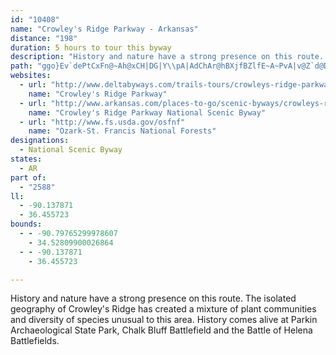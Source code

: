 ```yaml
---
id: "10408"
name: "Crowley's Ridge Parkway - Arkansas"
distance: "198"
duration: 5 hours to tour this byway
description: "History and nature have a strong presence on this route. The isolated geography of Crowley's Ridge has created a mixture of plant communities and diversity of species unusual to this area. History comes alive at Parkin Archaeological State Park, Chalk Bluff Battlefield and the Battle of Helena Battlefields."
path: "ggo}Ev`dePtCxFn@~Ah@xCH|DG|Y\\pA|AdChAr@hBXjfBZlfE~A~PvA|v@Z`d@DxLRlC|@dCxAbCzC|@zBv@|EQhu@|@xzAS~h@_@rb@?zN}E`O{I{EiCvHYxAOrCiUMOjWS~Jc@lBaArBkD~CmItIiBpAmDlAkGzAyG`CuMlMuKfLg\\bY_BtB{E~HiHtMwD|H{O|V_OzTeMtZyAzCs@v@yAt@gVxK_C~Aa]zWmB~A{@pAc@~A}A|XIrC\\hJIdBOdAaLfd@aAzAaCvBs@~@]r@[rAMpAErVYlMH`Ad@rB~HdN|EvJpApE`AfGDhIQp]Qhz@E`GIdBe@`EqN|{@w@rDsB|G[xBIvCH`CnAtKJ~C?fC[vEqBnMGdWc@~JEbDZlDFdBjAbRBfAOjC_AlF_@rDCdpCSjPOtn@Y|Xy@rk@g@`O@pgBfyA^|oAFbDDnBX`Bd@nAF~ZX`iBEzNHjMOjJgAbBV~Al@hCVnNr@|PWdBd@|AjBz@r@bAZv@D`AUpI_DxA]zk@D|UGnCKnGx@za@LpOM~NYrB_@~@k@t@s@l@gAXeBHmABoJP_D^sAxAqAlAQl]SEvsJtqAjArF{@jIeB~AKf{AgA|hBrAdB^hClB~EtEhIlIbB|BPhC_Cz~BJ`AbAbChBbAlBJ`ZPnRXxBRx@d@n@l@jAdBZdATxAH|CXbCt@fB`BfB`A^|@Pfm@^bBLbA^~@r@t@dAx@xBlC`Nz@lBfAzAxAx@vAVrKJlAZ~@h@hAtAb@pAnChN`F|LtCpFbNzLhCdA~MnD|@d@`C`Dn@jCr@tE`AfDnEjHz@dAnEvGz@jBn@xAXzKd@`EpA`FtChUrB~HnBpK\\pCb@~AtBxEvAzEnCtKlAtB~@x@hAj@t@PfG^bBXlAr@dAdAn@lAn@jBX`BHvASzDFlETlBzKp[t@zAfB~B|HrEnRdKhDtBrCjCdKmJhuAwgBfCoDjDeGlZme@dAs@`Aa@~BOpEHzIKrCFxBXnC~@tD|CvNrP`GpG~@l@x^xEhAXtAl@`ExClD`BhCx@|Cd@rCJxW_AvTmAnD_@d\\kGtQuEhRgErCM`_Af@|TVpITxf@p@hvB`B|BGnn@qWfDcA`y@oInBs@j@a@~GgHl@e@tAk@rCElc@XfLAv]f@|TLtb@DfBe@~ByAjIuH~@{Ar@eBj@aCt@q@tAKf`Ap_@hB`@lD\\~OXbDz@nCnAn@LrOFSrCUjAs@~CyAtDkRhWoJvLiA~Bu@pDs@hEgBnQOtINfo@JvAjA|HfA`UCfCcA`Ns@j^?xDTrHUfEiBvN}A~Fy@~Bud@l|@o@lBe@~CC`HN`GEpBOtBiB`JWbBGbBJpCbChNRxCYbs@Cz[ErBi@`FmAfEcC~Eq@xB_@bDd@fOHddACfDc@vCq@rB}@lBo@~@eCzBiAj@aE`A}BrAaAjBq@zCW~BoChVOhBOxFD`Fl@|c@RnItAt]`@nPzAp^r@|KhCzOlCfOt@jGX~H`Fy@bCgBxAk@`AEvBXx@j@h@j@rB|ExWfNl@v@nAlDr@f@d@P`Ff@|Ip@~@R|B`AfJxEdA`@`CJfDAn@J^RbA~@lA`BtBnIzLtQbElEfAxAxCdFtA`EnA~BpCfCtDdCnBlBzDlFb@x@|DrKb@ZdFpBlB`BbC`ArA^vJdAbBf@bEjBvAlBfJxP|HfIbAfCr@`AdA~@lC`BbFbEbMjIhCpAhEzAxBh@dIr@~Bx@r@d@~@x@vE|Hn@d@`Bj@dA`B^pAnAtHrBrIbBzK^lA^l@hClBzIrIxExF~QdR`FjGpGnMrBxBvFfFhHxF|E`FjF~Cz@ZfAPdQd@z{@j@p\\WhAWdAa@~EgEv@]x@Bb@Lx@l@zIrHx@jAbDnGhA`B`A|@fA`@bSrDzCv@vAz@~ApB|AfCt@p@pClAzAZbABvQs@tAe@pEaCp@OjJO|HcAjGRbDBbBKnOgDfEKfM\\`IKfDLxC^xFR`Be@fLwFfCcAf@GdBP~B~@rCHxBUr@]^e@jAiCp@w@nAm@fEqAxB?~@PlDvBb@R~@HdAAx@Q|EaB|A]zFAjz@d@xJ@hBGd@KhAs@r@w@n@mA^gBJk]BsAXeBh@eBxAcC~@}@rB_AhAOnYKdEPzk@TxFe@pEe@lDi@nZyC~FtAbD^nBd@vEfChAVbCCbTVzL@rXPh`@VvHTbBj@nCl@teAhAlb@r@rp@l@v@Jt@ZrB|Br@^v@Fj_@j@jGKfMd@x@d@dA`Bx@^nr@j@BgDpeAlAlDR|@RD}PpAm@lNwA`KkB|B?hCt@x@?l@O^SnAmA`IsIhCsEf@m@pAy@|@WnCDrOlBvJ^dDArBa@lBqAzDoFdSaVdBsC~CaGf@k@dJ_Ex]}LhL{CzEy@bCI|If@fAJJ?L?P@b@A|T{ApPyExAs@l@mBDq@R}_@H}EZyAvJoQ`C_EbC_Dd@aAJeAA{Q^mAn@m@f@WbKSbRGtAk@lE{DrCgBhDcBpCe@nKAlaBr@rBYbIaCfT}BvH[vNKvHStEmAnBeAlAaAlEmFd@]lBs@~ASfm@KdQDlJJpAKpF{ArAOpA?hQb@bDZzGpAfSDhA]p@a@jNaLf@WdAYd~Ap@b_ARjaBGpp@f@|APlGlAxBK|@YrDmBb@Kj@An@FrAr@t@dA|@lBj@r@`BjAZDvC_@xCk@tAs@zB_BtASfAJn@RrDxCdANrAGr@UpDkCtA_@^EvADxFj@jNW|ABrLfBlBFfCQdEgAfBMlECnhDjC`AEl@Q`W{JjAi@hGsFv@SlBKpHr@dBz@lAdBb@~AnArOb@xA|@zA`Ad@lI~ChCDpFq@bAJdA`@|AdBd@xBF~@GxAy@`FEnAD~ALlAnAdFTlCHpEXlCzBtGl@dCXhJvA`JN`HFr@l@jBhEzEf@dAVrARrEX`C|Fn\\x@lBT^vAdAn@RtAJtLEbD_ArB_@lA@xBx@n@p@|@rAhFxMdAlB`C`BbBl@|HvAfBf@bGxF`AfAv@|Ad@zAVvAtBbJrAlCbAlA|FfEhEdEjGnHx@|A^lBb@zEhGhSn@QRaXEiA?kCHqJLMHSJQdCDzBKpDmA~@OzCJdC[b@St@u@bFwHr@q@pCaBhDkAtCBjGz@~@?lAMjBqA|AmDpAmAtAm@|AQ`A_@r@k@lBsCbAiCt@q@hBq@vFPvEyA~DyAbAGn@?tHfBhCLn@GtFsCtD_@rB}@~A[|C_@r@]|A{ArB{FzAkAvDuAnCi@fBMhBf@fIxC|DdB|ARjAE|@OnAeA\\i@d@mATaCKuC?wB`@qB|@sAxF}ErC}@dFUv@Qp@c@rBgCjAsBv@eB|CaE~BuAbB_@~FYhfBr@bv@FpLX|QM|i@?rC\\|DbAdBTpCK~C]vLQze@JtAUrAk@jImGrByChF{KvB_BhAa@hBKhE`@rB^|BV|VdApx@rAf@WN{@AmH~B}@pYsDnA]jDoBzGi@vCEpDNlFc@lG}@|FJpGk@`ImAfKmDbCe@bCG|ALpISbGX~QzA|BSrBArBTrBj@nQxCdA?pCS~BTfGPl@JvLxE~C`BpOxD~@JhAIdCo@lC_AlAMhAFn\\bJp^nLbOpFrQlIjNtE~GjA~BRdK?tAZxAn@fDhB|T~NtDfDr@~@hLxJn@`@`@Nv@NfL`BxAr@vD`DrC|C~@n@hCnApJrB|QvIhDvAhE~@xNtB`\\`GtANzFnAjNjF~\\hLRVpMQbEJrAXhA^vHlEjFzAdBRlIDxMMxJy@`CDrARjHfCvI\\xBRtNfEfJgBbEElEh@pTpDhCDnOm@~B?hKhBpBN~NFlHk@tLV|Pz@~DMhOeBlDSxA?f[pA`KLdIMxCS`LEjMk@dMDv^tEdWjAdM`Arb@dHnD^zZrBvl@hGr[jCpCL~EpHjD`F~Rr[|ClErY~a@fHfLdP|X~HtLjDhIv@dDXjBDbArD~TxJzo@nDhIv@dAdWvUz@eAx@_B|@sCfD}RfCaKz@a@hAKlTFjLPdAyA|A{DZ{GLqH^eC|B{EzCgFdBeCfCoC|AqBlB}D|CcEr@mAn@uBlCsPdAyBr@m@jCgAlAYbAi@x@gAnBoKbBsHOmDO_BZoC`CeF`@e@n@[t@M`F`@~HrBx@EfEmBxCM|Gt@zBSpAW|C{AhBsArBm@vEa@hDOvB_@r@Mz@OnBc@nA?h@`@vA~AnA~A`GtFdCrEv@n@n@t@dARfEEd@DrKlCdCr@|CT|GVvC@dAk@|@eAd@kAdA{D\\w@nA{@l@QdA?hExCzE`ErA|BTt@~@h@rCz@v@FlE_@lB?jAT~ArAh@z@^jAbArFn@z@rA~@lB_@bE{CbAc@tAGxAXhAd@|B^|DSdCLpDlAlE~BjAd@p@l@^v@xBzBpIpA|Fn@`F|AdAf@v@r@~BlHb@x@`@\\jCt@~B`@n@MjK}F|C_AzNLfXF}AcMEeBr@{@p@O|ADzJSrDsAxBgAlBe@|DKrUG~AK`Bm@z@s@b@s@z@kCLgADeIHw@Jk@Nq@^w@d@o@b@c@`Ak@nAY~We@ZCdBAh@AbN_@vCOjDMp@IpAW`A[xQkFtIsExBg@xPk@lDJvFj@~B^tK~CxTtD`HxAxDrA|NhHdAXxBJdAGrK@v@JpElBhJxEj@j@~@rAlDtJfBrDjB`ClErEx@pBh@lBnEv]jD`Pt@vFdA~EdA~Bt@dAzLtK~@f@bBd@rAD|EQ~@J|Ap@xUhNfFhDhAjAvArBnCzCdA|@tG~DbFzAnDj@jELnf@RxBJrD^fCv@bQvJpAvAbBzCtA~A`Bz@vDx@~B~Ar@v@n@fAfKhUfB`CtBrAlAj@x@RnAJ`FLzBb@r@ZrAdAbDrEhAx@|Ad@x@DdAKpBw@xA[dADrAXzPfKvAhAt@~@hCjCbB`AdKBxCR~@r@\\r@~BrHtAdBdA`AhA|@zAh@bC\\hAF`Ja@~@D|A^hDrAhANnBAlE_Al@ArA^hA`B`@xARtANrGJpAVz@pCjGdAfBhArAt@l@tBv@f@`@~AlCvAr@dATtADdAKrCq@nBPSrWhd@HfEeArfAq]nBe@rCSl]SbB@dDCrDKdFC|TM|s@RdTApd@n@xYJtKA|HQRJhOEfZ@nCd@nCfAfD~ChBxCn@`BdDrL|BdIf@|A`@~@j@~@^d@TZz@r@`@Xn@\\h@Tr@Rl@Nt@Jt@DzEF`vEvAli@XhELtNBtER~]`D`Q`@n@SrCRxBBfG?nPStYXVX`CRtIR`p@?nsAb@nDTlCj@hCrA`JzI|DzCvAp@pA\\bARrAFrDBtAOtEsAxBy@bCk@hBSjBEzqAdDheCxEjNP|BIfGo@h@Gd@IfZwDvXuClDk@bCy@rEyBlBuAlE{Dxw@udArDsEfB{ArGmDhCeB|CuCbDgE~HyMvDmFvBeB`GuC|Ae@tOMF}a@xl@j@]iv@?ky@Lq@j@eBpIeT^e@tAeDVaAIyCHaAfDyHz@mD`CaM|BiJjBqGn@gAlEyC~CeDtA{BrDyHt@aC\\qAPwA@wAk@iOBwARuAd@kAdAaBn@S~@UlB[d]yDnd@SbCLrSdGbB`@rABvJk@hAWnAo@rEeEvAk@lACb@BrC\\nEt@hDGdFc@dBP`V|Ht@Zx@VhF`BrA@rOs@hBSnHwCpBuAlDsDz[wg@j@u@Tg@`DkFd@yA^eBr@aFN{BEyBs@_GI{A?yAb@gD^w@bAgAR_@Ns@?k@Sy@mBuCYcALgApBuEv@_AxB}AXe@Lc@@o@YcDRkAT_@bCkAn@m@hAyBr@mBxA_DrEiH~ByLx@cFbClA`B?n@K`@KzBuCf@eAbDcS\\y@b@e@tIaCt@c@hBaBhA{BNi@XuEXaAhBcEdAaAp@MjAZxBbBt@H|@SrCMr@mAd@WlAVd@@~@SzDkBd@IdBcAl@y@Hy@T[xAq@bAuEJeAOqAe@yBRi@n@k@rBk@tCMvAmAn@QvBp@rCK`Bc@pAoBh@e@n@MnCFx@Kh@k@^u@v@c@zD?r@OhAw@f@s@B_@_@aCF}@N{@b@]XIz@Fx@VjGo@t@PrAdA~@zAh@Hp@Il@Nr@`@~@Zf@KtCgAt@a@h@s@R_Ct@k@hB{@d@K^Zl@pARv@h@f@vEfAtAPh@SZq@Rs@Vg@d@Wn@Gx@Bf@`@l@z@b@LlFe@x@?h@PbB|Bz@tBlAxD^f@v@BjCIvCN|Fl@b@?`@I\\UhBsDd@S`DEZQ\\k@h@kAj@uAl@[xATt@?xB[|@Cf@XfD~Dx@^bDJl@PZTHXIxBk@vBBb@Pp@\\^tBdB^x@h@j@lBErC_@rCyKfBgB`@y@ZsArCaGZsAJiBKwAyAwCOeA?iApBqHFy@c@gEXyCi@}FOc@{ByBGk@?u@Vg@zCiD^u@TsANsJ\\_BhBsExAmA~Aq@vBYtBEvBHrCMd@e@`AyCtCe@n@FhAdBZVtEhBjBl@p@D^@XFr@FRFP?PONUPMPGX?b@?\\NNFf@JVDXE^Ib@Ud@g@fAuBj@{@dAG^Kj@[fAeA\\YPMTIVA\\@d@DZFV@XC`@MXOd@KTCr@EbA?VCb@Mb@i@Xy@d@gMTmAh@{@bCmB\\cBToDDmAI_Ae@}@mCmBOSiAgD[}ACg@Nm@hB{AXe@D_@Be@i@sFCqCHo@Xe@r@WlDYdAU^QbEaDzGcCd@c@h@iBR[b@W~A[t@q@b@y@NyACeBU{@yCsGUkA@uBbAsFlAs@x@SdBIhCJl@Y`@e@Ra@lAyEb@}@j@a@h@MvCJbIgEPUrCmGp@o@lEe@h@Sh@eApBeHp@cAZUb@OvGs@xDqAdAy@zByB`CsCvAs@bAEvJmC|CYf@KtAy@jBk@jEg@nCEfA_@~@uBZcCAY_B}GGyAb@eBrBmCRKxA\\p@?vBkB^KnA?r@Lx@?ZGfAs@xDeFb@_@\\StCUdAYd@WRW~BeBjDuCfBgBj@y@Xs@x@_Ed@y@p@e@pEkB~GyDhEmCbBoBpHuHhAu@x@Mn@LfZ`MhFnBVJTNNNPVT^Rx@Hd@?\\Ed@Kn@ETA^DTZ~@Pl@PnA`@p@d@^pBdAhA^^^d@zARpCTfAtApCbCxDf@^lAFt@VxArAzBrAxAlAzCz@x@~Ab@P`@ClDo@R@n@Xh@hATR\\@~Bm@T?tExA`@rAj@p@pE`AvB~@b@EpAy@vBw@rAIh@Xj@nBNVb@^bAd@lKfCbBz@h@JnAErCpBl@Rn@?rCmAn@QvHdA\\KhB_BbB{BdAMb@Nd@p@x@zQyBhIc@v@iDbEkAv@qCf@}BDsCv@o@x@cBnF]\\a@LcCPi@f@i@tA_@b@_@RcCf@_@Xi@dAMj@K~BDfHLfA`AfDFd@FrGA~Ak@fEw@fFOj@uBfEUf@Oh@Ij@C`@Bd@D`@DTJ`@Xl@Xd@bBlAlAv@\\XVf@|@c@pEmA|NyErf@uKzRgDzXaErGk@`FEheALHog@H_@F]l@c@|DUhC{@rBsBnAgDN_BHgFEkHaBwJCsAj@yKh@oBlFyHt@eBbBiF|EaQRcAxAiLd@mI^aBxAsC^aBF_BMaOeAyJ?c@@k@X{A`@gAz@cBd@e@`FeCzFaDb@Ml@k@p@uAd@cAn@sAR[PSpFiDxBaBrCgC^o@lEoD~@aUHoEHaU"
websites:
  - url: "http://www.deltabyways.com/trails-tours/crowleys-ridge-parkway-national-scenic-byway.dot"
    name: "Crowley's Ridge Parkway"
  - url: "http://www.arkansas.com/places-to-go/scenic-byways/crowleys-ridge/"
    name: "Crowley's Ridge Parkway National Scenic Byway"
  - url: "http://www.fs.usda.gov/osfnf"
    name: "Ozark-St. Francis National Forests"
designations:
  - National Scenic Byway
states:
  - AR
part of:
  - "2588"
ll:
  - -90.137871
  - 36.455723
bounds:
  - - -90.79765299978607
    - 34.52809900026864
  - - -90.137871
    - 36.455723

---
```


History and nature have a strong presence on this route. The isolated geography of Crowley's Ridge has created a mixture of plant communities and diversity of species unusual to this area. History comes alive at Parkin Archaeological State Park, Chalk Bluff Battlefield and the Battle of Helena Battlefields.
